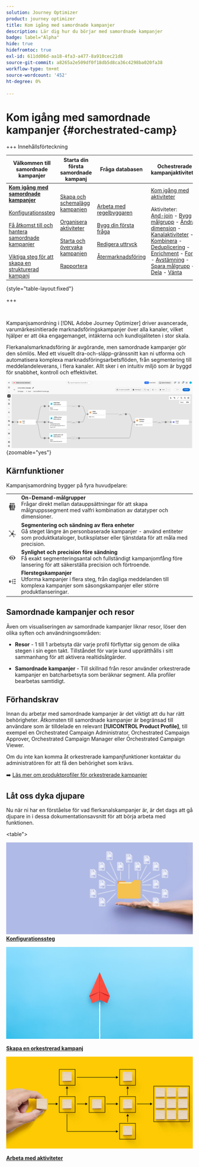 ```yaml
---
solution: Journey Optimizer
product: journey optimizer
title: Kom igång med samordnade kampanjer
description: Lär dig hur du börjar med samordnade kampanjer
badge: label="Alpha"
hide: true
hidefromtoc: true
exl-id: 611dd06d-aa18-4fa3-a477-8a910cec21d8
source-git-commit: a8265a2e509df0f18db5d8ca36c4298ba020fa38
workflow-type: tm+mt
source-wordcount: '452'
ht-degree: 0%

---
```


# Kom igång med samordnade kampanjer {#orchestrated-camp}

+++ Innehållsförteckning

| Välkommen till samordnade kampanjer | Starta din första samordnade kampanj | Fråga databasen | Ochestrerade kampanjaktiviteter |
|---|---|---|---|
| <b>[Kom igång med samordnade kampanjer](gs-orchestrated-campaigns.md)</b><br/><br/>[Konfigurationssteg](configuration-steps.md)<br/><br/>[Få åtkomst till och hantera samordnade kampanjer](access-manage-orchestrated-campaigns.md)<br/><br/>[Viktiga steg för att skapa en strukturerad kampanj](gs-campaign-creation.md) | [Skapa och schemalägg kampanjen](create-orchestrated-campaign.md)<br/><br/>[Organisera aktiviteter](orchestrate-activities.md)<br/><br/>[Starta och övervaka kampanjen](start-monitor-campaigns.md)<br/><br/>[Rapportera](reporting-campaigns.md) | [Arbeta med regelbyggaren](orchestrated-rule-builder.md)<br/><br/>[Bygg din första fråga](build-query.md)<br/><br/>[Redigera uttryck](edit-expressions.md)<br/><br/>[Återmarknadsföring](retarget.md) | [Kom igång med aktiviteter](activities/about-activities.md)<br/><br/>Aktiviteter:<br/>[And-join](activities/and-join.md) - [Bygg målgrupp](activities/build-audience.md) - [Ändra dimension](activities/change-dimension.md) - [Kanalaktiviteter](activities/channels.md) - [Kombinera](activities/combine.md) - [Deduplicering](activities/deduplication.md) - [Enrichment](activities/enrichment.md) - [Fork](activities/fork.md)  - [Avstämning](activities/reconciliation.md) - [Spara målgrupp](activities/save-audience.md) - [Dela](activities/split.md) - [Vänta](activities/wait.md) |

{style="table-layout:fixed"}

+++

<br/>

Kampanjsamordning i [!DNL Adobe Journey Optimizer] driver avancerade, varumärkesinitierade marknadsföringskampanjer över alla kanaler, vilket hjälper er att öka engagemanget, intäkterna och kundlojaliteten i stor skala.

Flerkanalsmarknadsföring är avgörande, men samordnade kampanjer gör den sömlös. Med ett visuellt dra-och-släpp-gränssnitt kan ni utforma och automatisera komplexa marknadsföringsarbetsflöden, från segmentering till meddelandeleverans, i flera kanaler. Allt sker i en intuitiv miljö som är byggd för snabbhet, kontroll och effektivitet.

![](assets/canvas-example-diagram.png){zoomable="yes"}

## Kärnfunktioner

Kampanjsamordning bygger på fyra huvudpelare:

<table>
<tr style="border: 0;">
<td><img alt="On-demand-målgrupper" src="assets/do-not-localize/icon-audience.svg" width="50px"></a></td><td><b>On-Demand-målgrupper</b><br/>Frågar direkt mellan datauppsättningar för att skapa målgruppssegment med valfri kombination av datatyper och dimensioner.</td></tr>
<tr style="border: 0;">
<td><img alt="Segmentering och sändning av flera enheter" src="assets/do-not-localize/icon-entity.svg" width="50px"></a></td><td><b>Segmentering och sändning av flera enheter</b><br/>Gå steget längre än personbaserade kampanjer - använd entiteter som produktkataloger, butiksplatser eller tjänstdata för att måla med precision.</td></tr>
<tr style="border: 0;">
<td><img alt="Synlighet och precision före sändning" src="assets/do-not-localize/icon-visibility.svg" width="50px"></a></td><td><b>Synlighet och precision före sändning</b><br/>Få exakt segmenteringsantal och fullständigt kampanjomfång före lansering för att säkerställa precision och förtroende.</td></tr>
<tr style="border: 0;">
<td><img alt="Arbetsflöden för kampanjer i flera steg" src="assets/do-not-localize/icon-multistep.svg" width="50px"></a></td><td><b>Flerstegskampanjer</b><br/>Utforma kampanjer i flera steg, från dagliga meddelanden till komplexa kampanjer som säsongskampanjer eller större produktlanseringar.</td></tr>
</table>

## Samordnade kampanjer och resor

Även om visualiseringen av samordnade kampanjer liknar resor, löser den olika syften och användningsområden:

* **Resor** - 1 till 1 arbetsyta där varje profil förflyttar sig genom de olika stegen i sin egen takt. Tillståndet för varje kund upprätthålls i sitt sammanhang för att aktivera realtidsåtgärder.

* **Samordnade kampanjer** - Till skillnad från resor använder orkestrerade kampanjer en batcharbetsyta som beräknar segment. Alla profiler bearbetas samtidigt.

## Förhandskrav

Innan du arbetar med samordnade kampanjer är det viktigt att du har rätt behörigheter. Åtkomsten till samordnade kampanjer är begränsad till användare som är tilldelade en relevant **[!UICONTROL Product Profile]**, till exempel en Orchestrated Campaign Administrator, Orchestrated Campaign Approver, Orchestrated Campaign Manager eller Orchestrated Campaign Viewer.

Om du inte kan komma åt orkestrerade kampanjfunktioner kontaktar du administratören för att få den behörighet som krävs.

➡️ [Läs mer om produktprofiler för orkestrerade kampanjer](../administration/ootb-product-profiles.md)

## Låt oss dyka djupare

Nu när ni har en förståelse för vad flerkanalskampanjer är, är det dags att gå djupare in i dessa dokumentationsavsnitt för att börja arbeta med funktionen.

&lt;table&quot;><tr style="border: 0; text-align: center;">
<td>
<a href="gs-campaign-creation.md">
<img alt="Få åtkomst till och hantera arbetsflöden" src="assets/do-not-localize/workflow-access.jpeg">
</a>
<div>
<a href="gs-campaign-creation.md"><strong>Konfigurationssteg</strong></a>
</div>
<p>
</td>
<td>
<a href="create-orchestrated-campaign.md">
<img alt="Lead" src="assets/do-not-localize/workflow-create.jpeg">
</a>
<div><a href="create-orchestrated-campaign.md"><strong>Skapa en orkestrerad kampanj</strong>
</div>
<p>
</td>
<td>
<a href="activities/about-activities.md">
<img alt="Sällan" src="assets/do-not-localize/workflow-activities.jpeg">
</a>
<div>
<a href="activities/about-activities.md"><strong>Arbeta med aktiviteter</strong></a>
</div>
<p></td>
</tr></table>
